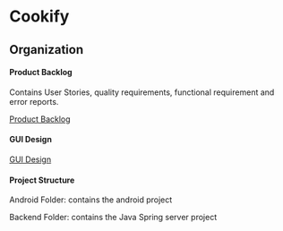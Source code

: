 # Cookify

## Organization
#### Product Backlog
Contains User Stories, quality requirements, functional requirement and error reports.

[Product Backlog](https://docs.google.com/document/d/1p7RQpIbemkKJIE60laccw60MtYkcjahjQuLKavaloUQ/edit?usp=sharing)

#### GUI Design
[GUI Design](https://docs.google.com/document/d/1OvnqRhHBQsVRMIy3ebuJAeuotQPFNNLD2dbG-5uxoJQ/edit?usp=sharing)

#### Project Structure
Android Folder: contains the android project

Backend Folder: contains the Java Spring server project